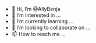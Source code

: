- 👋 Hi, I’m @AllyBenja
- 👀 I’m interested in ...
- 🌱 I’m currently learning ...
- 💞️ I’m looking to collaborate on ...
- 📫 How to reach me ...

<!---
AllyBenja/AllyBenja is a ✨ special ✨ repository because its `README.md` (this file) appears on your GitHub profile.
You can click the Preview link to take a look at your changes.
--->
